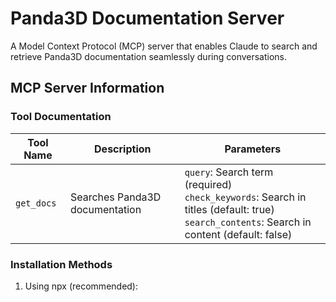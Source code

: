# Panda3D Documentation Server

A Model Context Protocol (MCP) server that enables Claude to search and retrieve Panda3D documentation seamlessly during conversations.

## MCP Server Information

### Tool Documentation

| Tool Name | Description | Parameters |
|-----------|-------------|------------|
| `get_docs` | Searches Panda3D documentation | `query`: Search term (required)<br>`check_keywords`: Search in titles (default: true)<br>`search_contents`: Search in content (default: false) |

### Installation Methods

1. Using npx (recommended):
